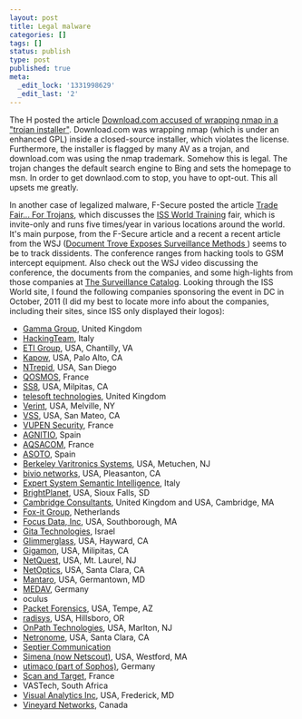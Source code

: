 ```yaml
---
layout: post
title: Legal malware
categories: []
tags: []
status: publish
type: post
published: true
meta:
  _edit_lock: '1331998629'
  _edit_last: '2'
---
```

The H posted the article <a href="http://www.h-online.com/security/news/item/Download-com-accused-of-wrapping-nmap-in-a-trojan-installer-1391035.html">Download.com accused of wrapping nmap in a "trojan installer"</a>.  Download.com was wrapping nmap (which is under an enhanced GPL) inside a closed-source installer, which violates the license.  Furthermore, the installer is flagged by many AV as a trojan, and download.com was using the nmap trademark. Somehow this is legal.  The trojan changes the default search engine to Bing and sets the homepage to msn.  In order to get downlaod.com to stop, you have to opt-out.  This all upsets me greatly.

In another case of legalized malware, F-Secure posted the article <a href="http://www.f-secure.com/weblog/archives/00002279.html">Trade Fair... For Trojans</a>, which discusses  the <a href="http://www.issworldtraining.com/">ISS World Training</a> fair, which is invite-only and runs five times/year in various locations around the world.  It's main purpose, from the F-Secure article and a recent a recent article from the WSJ (<a href="http://online.wsj.com/article/SB10001424052970203611404577044192607407780.html">Document Trove Exposes Surveillance Methods </a>) seems to be to track dissidents.  The conference ranges from hacking tools to GSM intercept equipment.  Also check out the WSJ video discussing the conference, the documents from the companies, and some high-lights from those companies at <a href="http://projects.wsj.com/surveillance-catalog/">The Surveillance Catalog</a>.  Looking through the ISS World site, I found the following companies sponsoring the event in DC in October, 2011 (I did my best to locate more info about the companies, including their sites, since ISS only displayed their logos):
<ul>
<li><a href="https://www.gammagroup.com/">Gamma Group</a>, United Kingdom
<li><a href="http://www.hackingteam.it/">HackingTeam</a>, Italy
<li><a href="http://www.etigroup.com/">ETI Group</a>, USA, Chantilly, VA
<li><a href="http://info.kapowsoftware.com/">Kapow</a>, USA, Palo Alto, CA
<li><a href="http://www.ntrepidcorp.com/">NTrepid</a>, USA, San Diego
<li><a href="http://www.qosmos.com/">QOSMOS</a>, France
<li><a href="http://www.ss8.com/">SS8</a>, USA, Milpitas, CA
<li><a href="http://www.telesoft-technologies.com/">telesoft technologies</a>, United Kingdom
<li><a href="http://verint.com/corporate/home.cfm">Verint</a>, USA, Melville, NY
<li><a href="http://www.vssmonitoring.com/">VSS</a>, USA, San Mateo, CA
<li><a href="http://www.vupen.com/">VUPEN Security</a>, France

<li><a href="http://www.agnitio.es/">AGNITIO</a>, Spain
<li><a href="http://www.aqsacomna.com/">AQSACOM</a>, France
<li><a href="http://atcinc.com/</a>ATCI</a>, USA, Greenwood Village, CO
<li><a href="http://www.asoto.com/">ASOTO</a>, Spain
<li><a href="http://www.bvsystems.com/">Berkeley Varitronics Systems</a>, USA, Metuchen, NJ
<li><a href="http://www.bivio.net/">bivio networks</a>, USA, Pleasanton, CA 
<li><a href="http://www.expertsystem.net/">Expert System Semantic Intelligence</a>, Italy
<li><a href="http://brightplanet.com/">BrightPlanet</a>, USA, Sioux Falls, SD
<li><a href="http://www.cambridgeconsultants.com/">Cambridge Consultants</a>, United Kingdom and USA, Cambridge, MA
<li><a href="https://www.fox-it.com/">Fox-it Group</a>, Netherlands
<li><a href="http://www.focusdata.com/">Focus Data, Inc</a>, USA, Southborough, MA
<li><a href="http://www.gita.co.il/">Gita Technologies</a>, Israel
<li><a href="http://www.glimmerglass.com/">Glimmerglass</a>, USA, Hayward, CA
<li><a href="http://www.gigamon.com/">Gigamon</a>, USA, Milipitas, CA
<li><a href="http://netquestcorp.com/">NetQuest</a>, USA, Mt. Laurel, NJ 
<li><a href="http://www.netoptics.com/">NetOptics</a>, USA, Santa Clara, CA
<li><a href="http://www.mantaro.com/">Mantaro</a>, USA, Germantown, MD
<li><a href="http://www.medav.de/">MEDAV</a>, Germany
<li>oculus
<li><a href="http://www.packetforensics.com/">Packet Forensics</a>, USA, Tempe, AZ
<li><a href="http://www.radisys.com/">radisys</a>, USA, Hillsboro, OR
<li><a href="http://www.onpathtech.com/">OnPath Technologies</a>, USA,  Marlton, NJ 
<li><a href="http://www.netronome.com/">Netronome</a>, USA, Santa Clara, CA
<li><a href="http://www.septier.com/">Septier Communication</a>
<li><a href="http://simena.net/">Simena (now Netscout)</a>, USA, Westford, MA
<li><a href="http://go.utimaco.com/">utimaco (part of Sophos)</a>, Germany
<li><a href="http://www.scanandtarget.com/">Scan and Target</a>, France
<li>VASTech, South Africa
<li><a href="http://www.visualanalytics.com/">Visual Analytics Inc</a>, USA, Frederick, MD
<li><a href="http://www.vineyardnetworks.com/">Vineyard Networks</a>, Canada
</ul>
